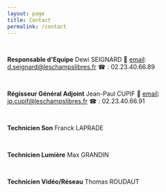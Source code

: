 ```yaml
---
layout: page
title: Contact
permalink: /contact
---
```

<br/>

**Responsable d'Equipe**
Dewi SEIGNARD
&#128231; [email](mailto:d.seignard@leschampslibres.fr): d.seignard@leschampslibres.fr
&#9742; : 02.23.40.66.89

<br/>

**Régisseur Général Adjoint**
Jean-Paul CUPIF
&#128231; [email](mailto:jp.cupif@leschampslibres.fr): jp.cupif@leschampslibres.fr
&#9742; : 02.23.40.66.91

<br/>

**Technicien Son**
Franck LAPRADE

<br/>

**Technicien Lumière**
Max GRANDIN

<br/>

**Technicien Vidéo/Réseau**
Thomas ROUDAUT

